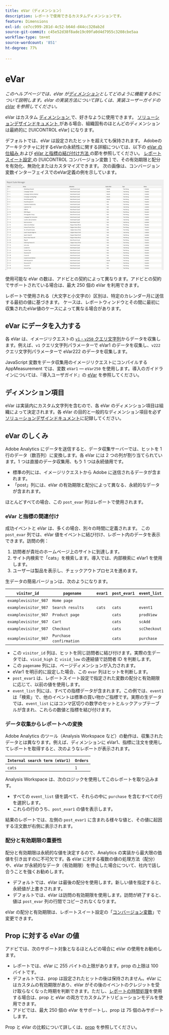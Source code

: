 ```yaml
---
title: eVar（ディメンション）
description: レポートで使用できるカスタムディメンションです。
feature: Dimensions
exl-id: ce7cc999-281d-4c52-b64d-d44cc320ab2d
source-git-commit: c45e52d38f8ade19c09fa0d4d7955c3208cbe5aa
workflow-type: tm+mt
source-wordcount: '851'
ht-degree: 77%

---
```


# eVar

*このヘルプページでは、eVar が[ディメンション](overview.md)としてどのように機能するかについて説明します。eVar の実装方法について詳しくは、実装ユーザーガイドの [eVar](/help/implement/vars/page-vars/evar.md) を参照してください。*

eVar はカスタム [ ディメンション ](overview.md) で、好きなように使用できます。 [ ソリューションデザインドキュメント ](/help/implement/prepare/solution-design.md) がある場合、組織固有のほとんどのディメンションは最終的に [!UICONTROL eVar] になります。

デフォルトでは、eVar は設定されたヒットを超えても保持されます。 Adobeのアーキテクチャに対するeVarの永続性に関する詳細については、以下の [eVar の仕組み ](#how-evars-work) および [eVar と指標の結び付け方法 ](#how-evars-tie-to-metrics) の節を参照してください。 [ レポートスイート設定 ](/help/admin/admin/c-manage-report-suites/c-edit-report-suites/conversion-var-admin/conversion-var-admin.md) の [!UICONTROL  コンバージョン変数 ] で、その有効期限と配分を有効化、無効化またはカスタマイズできます。 次の画像は、コンバージョン変数インターフェイスでのeVar定義の例を示しています。

![eVar の例](assets/evars-sample.png)

使用可能な eVar の数は、アドビとの契約によって異なります。アドビとの契約でサポートされている場合は、最大 250 個の eVar を利用できます。

レポートで使用される（大文字と小文字の）区別は、特定のカレンダー月に送信する最初の値に基づきます。 ケースは、レポートウィンドウとその間に最初に収集されたeVar値のケースによって異なる場合があります。

## eVar にデータを入力する

各 eVar は、イメージリクエストの [`v1` - `v250` クエリ文字列](/help/implement/validate/query-parameters.md)からデータを収集します。例えば、`v1` クエリ文字列パラメーターで eVar1 のデータを収集し、`v222` クエリ文字列パラメーターで eVar222 のデータを収集します。

JavaScript 変数をデータ収集用のイメージリクエストにコンパイルする AppMeasurement では、変数 `eVar1` — `eVar250` を使用します。導入のガイドラインについては、『導入ユーザガイド』の [eVar](/help/implement/vars/page-vars/evar.md) を参照してください。

## ディメンション項目

eVar は実装内にカスタム文字列を含むので、各 eVar のディメンション項目は組織によって決定されます。各 eVar の目的と一般的なディメンション項目を必ず[ソリューションデザインドキュメント](/help/implement/prepare/solution-design.md)に記録してください。

## eVar のしくみ

Adobe Analytics にデータを送信すると、データ収集サーバーでは、ヒットを 1 行のデータ（数百列）に変換します。各 eVar には 2 つの列が割り当てられています。1 つは直接のデータ収集用、もう 1 つは永続値用です。

* 標準の列には、イメージリクエストから Adobe に送信されるデータが含まれます。
* 「post」列には、eVar の有効期限と配分によって異なる、永続的なデータが含まれます。

ほとんどすべての場合、この `post_evar` 列はレポートで使用されます。

### eVar と指標の関連付け

成功イベントと eVar は、多くの場合、別々の時間に定義されます。 この `post_evar` 列では、eVar 値をイベントに結び付け、レポート内のデータを表示できます。訪問の例：

1. 訪問者が貴社のホームページ上のサイトに到達します。
2. サイト内検索で「cats」を検索します。導入では、内部検索に eVar1 を使用します。
3. ユーザーは製品を表示し、チェックアウトプロセスを進めます。

生データの簡易バージョンは、次のようになります。

| `visitor_id` | `pagename` | `evar1` | `post_evar1` | `event_list` |
| --- | --- | --- | --- | --- |
| `examplevisitor_987` | `Home page` | | | |
| `examplevisitor_987` | `Search results` | `cats` | `cats` | `event1` |
| `examplevisitor_987` | `Product page` | | `cats` | `prodView` |
| `examplevisitor_987` | `Cart` | | `cats` | `scAdd` |
| `examplevisitor_987` | `Checkout` | | `cats` | `scCheckout` |
| `examplevisitor_987` | `Purchase confirmation` | | `cats` | `purchase` |

* この `visitor_id` 列は、ヒットを同じ訪問者に結び付けます。実際の生データでは、`visid_high` と `visid_low` の連結値で訪問者 ID を判断します。
* この `pagename` 列には、ページディメンションが入力されます。
* eVar1 を明示的に設定した場合、この `evar` 列はヒットを判断します。
* `post_evar1` は、レポートスイート設定で指定された変数の配分と有効期限に応じて、以前の値を使用します。
* `event_list` 列には、すべての指標データが含まれます。この例では、`event1` は「検索」で、他のイベントは標準の買い物かご指標です。実際の生データでは、`event_list` にはコンマ区切りの数字のセットとルックアップテーブルが含まれ、これらの数値と指標を結び付けます。

### データ収集からレポートへの変換

Adobe Analytics のツール（Analysis Workspace など）の動作は、収集されたデータとは異なります。例えば、ディメンションに eVar1、指標に注文を使用してレポートを取得すると、次のようなレポートが表示されます。

| `Internal search term (eVar1)` | `Orders` |
| --- | --- |
| `cats` | `1` |

Analysis Workspace は、次のロジックを使用してこのレポートを取り込みます。

* すべての `event_list` 値を調べて、それらの中に `purchase` を含むすべての行を選択します。
* これらの行のうち、`post_evar1` の値を表示します。

結果のレポートでは、左側の `post_evar1` に含まれる様々な値と、その値に起因する注文数が右側に表示されます。

### 配分と有効期限の重要性

配分と有効期限は永続的な値を決定するので、Analytics の実装から最大限の価値を引き出すのに不可欠です。各 eVar に対する複数の値の処理方法（配分）や、eVar が永続的なデータ（有効期限）を停止した場合について、社内で話し合うことを強くお勧めします。

* デフォルトでは、eVar は最後の配分を使用します。新しい値を指定すると、永続値が上書きされます。
* デフォルトでは、eVar は訪問の有効期限を使用します。訪問が終了すると、値は `post_evar` 列の行間でコピーされなくなります。

eVar の配分と有効期限は、レポートスイート設定の「[コンバージョン変数](/help/admin/admin/c-manage-report-suites/c-edit-report-suites/conversion-var-admin/conversion-var-admin.md)」で変更できます。

## Prop に対する eVar の値

アドビでは、次のサポート対象となるほとんどの場合に eVar の使用をお勧めします。

* レポートでは、eVar に 255 バイトの上限があります。prop の上限は 100 バイトです。
* デフォルトでは、prop は設定されたヒットの後は保持されません。eVar にはカスタムの有効期限があり、eVar がその後のイベントのクレジットを受け取らなくなった時期を判断できます。ただし、[レポートの時間処理](/help/components/vrs/vrs-report-time-processing.md)を使用する場合は、prop と eVar の両方でカスタムアトリビューションモデルを使用できます。
* アドビでは、最大 250 個の eVar をサポートし、prop は 75 個のみサポートします。

Prop と eVar の比較について詳しくは、[prop](prop.md) を参照してください。
